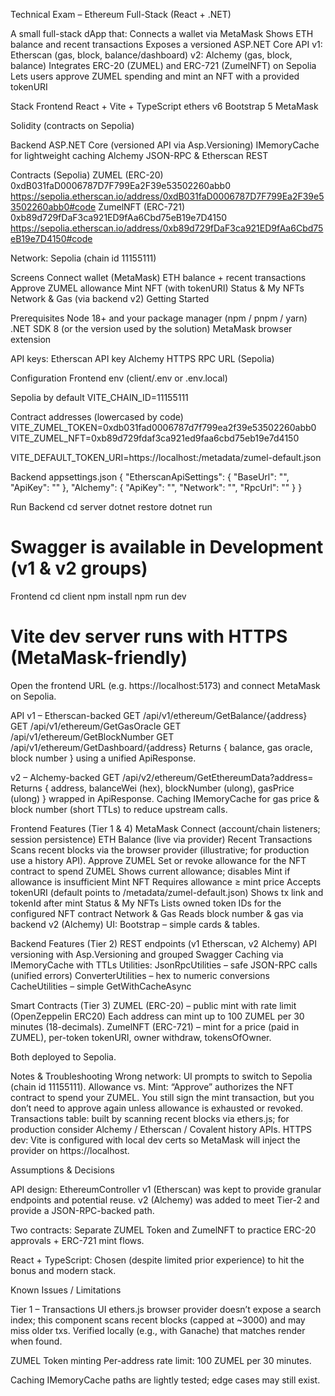 Technical Exam – Ethereum Full-Stack (React + .NET)

A small full-stack dApp that:
  Connects a wallet via MetaMask
  Shows ETH balance and recent transactions
  Exposes a versioned ASP.NET Core API
      v1: Etherscan (gas, block, balance/dashboard)
      v2: Alchemy (gas, block, balance)
  Integrates ERC-20 (ZUMEL) and ERC-721 (ZumelNFT) on Sepolia
  Lets users approve ZUMEL spending and mint an NFT with a provided tokenURI

Stack
  Frontend
    React + Vite + TypeScript
    ethers v6
    Bootstrap 5
    MetaMask

Solidity (contracts on Sepolia)

Backend
  ASP.NET Core (versioned API via Asp.Versioning)
  IMemoryCache for lightweight caching
  Alchemy JSON-RPC & Etherscan REST

Contracts (Sepolia)
  ZUMEL (ERC-20)
      0xdB031faD0006787D7F799Ea2F39e53502260abb0
      https://sepolia.etherscan.io/address/0xdB031faD0006787D7F799Ea2F39e53502260abb0#code
  ZumelNFT (ERC-721)
      0xb89d729fDaF3ca921ED9fAa6Cbd75eB19e7D4150
      https://sepolia.etherscan.io/address/0xb89d729fDaF3ca921ED9fAa6Cbd75eB19e7D4150#code

  Network: Sepolia (chain id 11155111)

Screens
  Connect wallet (MetaMask)
  ETH balance + recent transactions
  Approve ZUMEL allowance
  Mint NFT (with tokenURI)
  Status & My NFTs
  Network & Gas (via backend v2)
  Getting Started

Prerequisites
  Node 18+ and your package manager (npm / pnpm / yarn)
  .NET SDK 8 (or the version used by the solution)
  MetaMask browser extension

API keys:
  Etherscan API key
  Alchemy HTTPS RPC URL (Sepolia)

Configuration
  Frontend env (client/.env or .env.local)

Sepolia by default
VITE_CHAIN_ID=11155111

Contract addresses (lowercased by code)
VITE_ZUMEL_TOKEN=0xdb031fad0006787d7f799ea2f39e53502260abb0
VITE_ZUMEL_NFT=0xb89d729fdaf3ca921ed9faa6cbd75eb19e7d4150

VITE_DEFAULT_TOKEN_URI=https://localhost:<your-api-port>/metadata/zumel-default.json


Backend appsettings.json
{
  "EtherscanApiSettings": {
    "BaseUrl": "",
    "ApiKey": ""
  },
  "Alchemy": {
    "ApiKey": "",
    "Network": "",
    "RpcUrl": ""
  }
}



Run
  Backend
    cd server
    dotnet restore
    dotnet run
# Swagger is available in Development (v1 & v2 groups)

  Frontend
    cd client
    npm install
    npm run dev
# Vite dev server runs with HTTPS (MetaMask-friendly)

Open the frontend URL (e.g. https://localhost:5173) and connect MetaMask on Sepolia.

API
  v1 – Etherscan-backed
      GET /api/v1/ethereum/GetBalance/{address}
      GET /api/v1/ethereum/GetGasOracle
      GET /api/v1/ethereum/GetBlockNumber
      GET /api/v1/ethereum/GetDashboard/{address}
          Returns { balance, gas oracle, block number } using a unified ApiResponse<T>.

  v2 – Alchemy-backed
      GET /api/v2/ethereum/GetEthereumData?address=<addr>
          Returns { address, balanceWei (hex), blockNumber (ulong), gasPrice (ulong) } wrapped in ApiResponse<T>.
Caching
  IMemoryCache for gas price & block number (short TTLs) to reduce upstream calls.

Frontend Features (Tier 1 & 4)
  MetaMask Connect (account/chain listeners; session persistence)
      ETH Balance (live via provider)
  Recent Transactions
      Scans recent blocks via the browser provider (illustrative; for production use a history API).
  Approve ZUMEL
      Set or revoke allowance for the NFT contract to spend ZUMEL
      Shows current allowance; disables Mint if allowance is insufficient
  Mint NFT
      Requires allowance ≥ mint price
      Accepts tokenURI (default points to /metadata/zumel-default.json)
      Shows tx link and tokenId after mint
      Status & My NFTs
  Lists owned token IDs for the configured NFT contract
      Network & Gas
      Reads block number & gas via backend v2 (Alchemy)
      UI: Bootstrap – simple cards & tables.

Backend Features (Tier 2)
  REST endpoints (v1 Etherscan, v2 Alchemy)
  API versioning with Asp.Versioning and grouped Swagger
  Caching via IMemoryCache with TTLs
  Utilities:
    JsonRpcUtilities – safe JSON-RPC calls (unified errors)
    ConverterUtilities – hex to numeric conversions
    CacheUtilities – simple GetWithCacheAsync

Smart Contracts (Tier 3)
  ZUMEL (ERC-20) – public mint with rate limit (OpenZeppelin ERC20)
                   Each address can mint up to 100 ZUMEL per 30 minutes (18-decimals).
  ZumelNFT (ERC-721) – mint for a price (paid in ZUMEL), per-token tokenURI, owner withdraw, tokensOfOwner.

  Both deployed to Sepolia.

Notes & Troubleshooting
  Wrong network: UI prompts to switch to Sepolia (chain id 11155111).
  Allowance vs. Mint: “Approve” authorizes the NFT contract to spend your ZUMEL.
                      You still sign the mint transaction, but you don’t need to approve again unless allowance is exhausted or revoked.
  Transactions table: built by scanning recent blocks via ethers.js; for production consider Alchemy / Etherscan / Covalent history APIs.
  HTTPS dev: Vite is configured with local dev certs so MetaMask will inject the provider on https://localhost.

Assumptions & Decisions

API design:
    EthereumController v1 (Etherscan) was kept to provide granular endpoints and potential reuse.
    v2 (Alchemy) was added to meet Tier-2 and provide a JSON-RPC-backed path.

Two contracts: 
    Separate ZUMEL Token and ZumelNFT to practice ERC-20 approvals + ERC-721 mint flows.

React + TypeScript:
    Chosen (despite limited prior experience) to hit the bonus and modern stack.

Known Issues / Limitations

Tier 1 – Transactions UI
    ethers.js browser provider doesn’t expose a search index; this component scans recent blocks (capped at ~3000) and may miss older txs.
    Verified locally (e.g., with Ganache) that matches render when found.

ZUMEL Token minting
    Per-address rate limit: 100 ZUMEL per 30 minutes.

Caching
    IMemoryCache paths are lightly tested; edge cases may still exist.


